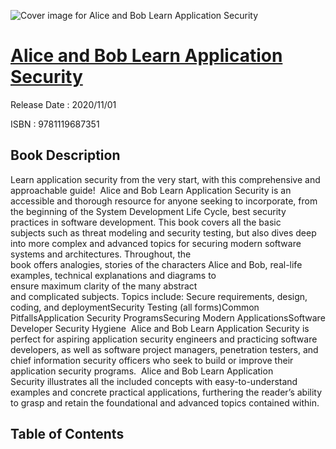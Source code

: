 ![Cover image for Alice and Bob Learn Application Security](https://imgdetail.ebookreading.net/cover/cover/202109/EB9781119687351.jpg)

[Alice and Bob Learn Application Security](https://ebookreading.net/view/book/Alice+and+Bob+Learn+Application+Security-EB9781119687351_1.html "Alice and Bob Learn Application Security")
====================================================================================================================

Release Date : 2020/11/01

ISBN : 9781119687351

Book Description
-----------------

Learn&nbsp;application security&nbsp;from the very start,&nbsp;with this comprehensive and approachable&nbsp;guide!&nbsp;
Alice and Bob Learn Application Security&nbsp;is an accessible and&nbsp;thorough&nbsp;resource for anyone seeking to incorporate, from the beginning of the&nbsp;System Development Life Cycle, best security practices in&nbsp;software&nbsp;development.&nbsp;This book covers&nbsp;all the&nbsp;basic subjects&nbsp;such as&nbsp;threat modeling and security testing,&nbsp;but also dives deep into more complex and advanced&nbsp;topics for securing modern software systems and architectures. Throughout, the book&nbsp;offers&nbsp;analogies,&nbsp;stories&nbsp;of the characters&nbsp;Alice and Bob, real-life examples, technical explanations and diagrams to ensure&nbsp;maximum&nbsp;clarity&nbsp;of the many abstract and&nbsp;complicated&nbsp;subjects.&nbsp;Topics include:
Secure&nbsp;requirements, design, coding, and deploymentSecurity Testing&nbsp;(all forms)Common PitfallsApplication Security ProgramsSecuring&nbsp;Modern&nbsp;ApplicationsSoftware Developer Security Hygiene&nbsp;&nbsp;Alice and Bob Learn Application Security&nbsp;is perfect for aspiring&nbsp;application security engineers&nbsp;and practicing software developers, as well as software project managers, penetration testers, and chief information security officers who seek to&nbsp;build or improve their application security programs.&nbsp;
Alice and Bob Learn Application Security&nbsp;illustrates&nbsp;all&nbsp;the included concepts with easy-to-understand examples and concrete practical applications, furthering the reader’s ability to grasp and retain the foundational and advanced topics contained within.&nbsp;


Table of Contents
-----------------

